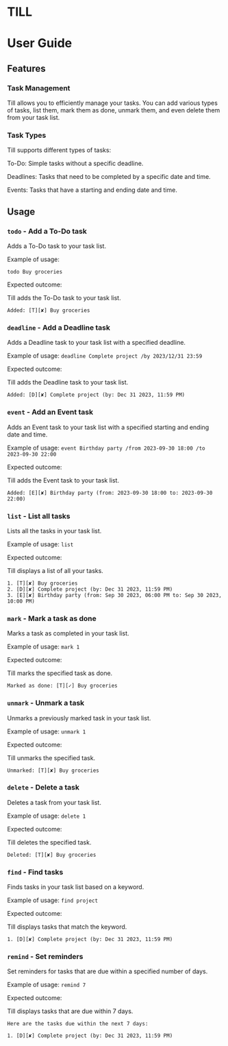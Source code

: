 # TILL
# User Guide

## Features 

### Task Management

Till allows you to efficiently manage your tasks. You can add various types of tasks, list them, mark them as done, unmark them, and even delete them from your task list.

### Task Types

Till supports different types of tasks:

To-Do: Simple tasks without a specific deadline.

Deadlines: Tasks that need to be completed by a specific date and time.

Events: Tasks that have a starting and ending date and time.

## Usage

### `todo` - Add a To-Do task

Adds a To-Do task to your task list.

Example of usage: 

`todo Buy groceries`

Expected outcome:

Till adds the To-Do task to your task list.

```
Added: [T][✘] Buy groceries
```


### `deadline` - Add a Deadline task

Adds a Deadline task to your task list with a specified deadline.

Example of usage:
`deadline Complete project /by 2023/12/31 23:59`

Expected outcome:

Till adds the Deadline task to your task list.

```
Added: [D][✘] Complete project (by: Dec 31 2023, 11:59 PM)
```

### `event` - Add an Event task

Adds an Event task to your task list with a specified starting and ending date and time.

Example of usage:
`event Birthday party /from 2023-09-30 18:00 /to 2023-09-30 22:00`

Expected outcome:

Till adds the Event task to your task list.

```Added: [E][✘] Birthday party (from: 2023-09-30 18:00 to: 2023-09-30 22:00)```

### `list` - List all tasks

Lists all the tasks in your task list.

Example of usage:
`list`

Expected outcome:

Till displays a list of all your tasks.

```
1. [T][✘] Buy groceries
2. [D][✘] Complete project (by: Dec 31 2023, 11:59 PM)
3. [E][✘] Birthday party (from: Sep 30 2023, 06:00 PM to: Sep 30 2023, 10:00 PM)
```
### `mark` - Mark a task as done

Marks a task as completed in your task list.

Example of usage:
`mark 1`

Expected outcome:

Till marks the specified task as done.

```Marked as done: [T][✓] Buy groceries```

### `unmark` - Unmark a task

Unmarks a previously marked task in your task list.

Example of usage:
`unmark 1`

Expected outcome:

Till unmarks the specified task.

```Unmarked: [T][✘] Buy groceries```

### `delete` - Delete a task

Deletes a task from your task list.

Example of usage:
`delete 1`

Expected outcome:

Till deletes the specified task.

```Deleted: [T][✘] Buy groceries```

### `find` - Find tasks

Finds tasks in your task list based on a keyword.

Example of usage:
`find project`

Expected outcome:

Till displays tasks that match the keyword.

```1. [D][✘] Complete project (by: Dec 31 2023, 11:59 PM)```

### `remind` - Set reminders

Set reminders for tasks that are due within a specified number of days.

Example of usage:
`remind 7`

Expected outcome:

Till displays tasks that are due within 7 days.

```
Here are the tasks due within the next 7 days:

1. [D][✘] Complete project (by: Dec 31 2023, 11:59 PM)
```





